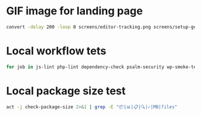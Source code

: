 # GIF image for landing page
```bash
convert -delay 200 -loop 0 screens/editor-tracking.png screens/setup-general.png screens/setup-self-protection.png screens/setup-automation.png sreens/setup-event-overview.png screens/umami-connect-demo.gif
```

# Local workflow tets
```bash
for job in js-lint php-lint dependency-check psalm-security wp-smoke-test; do echo "\n===== Testing $job ====="; act -j "$job" 2>&1 | tail -15; echo "Status: $?"; done
```


# Local package size test
```bash
act -j check-package-size 2>&1 | grep -E "📦|📊|📋|🔍|✓|MB|files"
```